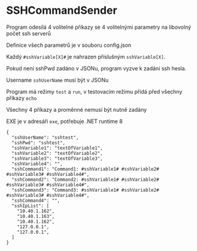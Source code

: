 # SSHCommandSender

Program odesílá 4 volitelné příkazy se 4 volitelnými parametry na libovolný počet ssh serverů

Definice všech parametrů je v souboru config.json

Každý `#sshVariable[X]#` je nahrazen příslušným `sshVariable[X]`.

Pokud neni sshPwd zadáno v JSONu, program vyzve k zadání ssh hesla. 

Username `sshUserName` musí být v JSONu

Program má režimy `test` a `run`, v testovacím režimu přidá před všechny příkazy `echo`

Všechny 4 příkazy a proměnné nemusí být nutně zadány

EXE je v adresáři `exe`, potřebuje .NET runtime 8

```
{
  "sshUserName": "sshtest",
  "sshPwd": "sshtest",
  "sshVariable1": "textOfVariable1",
  "sshVariable2": "textOfVariable2",
  "sshVariable3": "textOfVariable3",
  "sshVariable4": "",
  "sshCommand1": "Command1: #sshVariable1# #sshVariable2# #sshVariable3# #sshVariable4#",
  "sshCommand2": "Command2: #sshVariable1# #sshVariable2# #sshVariable3# #sshVariable4#",
  "sshCommand3": "Command3: #sshVariable1# #sshVariable2# #sshVariable3# #sshVariable4#",
  "sshCommand4": "",
  "sshIpList": [
    "10.40.1.162",
    "10.40.1.163",
    "10.40.1.162",
    "127.0.0.1",
    "127.0.0.1",
  ]
}
```
